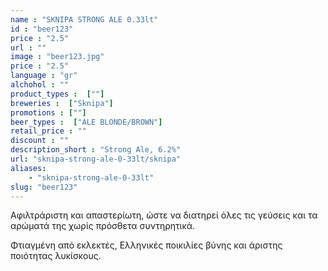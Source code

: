 ```yaml
---
name : "SKNIPA STRONG ALE 0.33lt"
id : "beer123"
price : "2.5"
url : ""
image : "beer123.jpg"
price : "2.5"
language : "gr"
alchohol : ""
product_types :  [""]
breweries :  ["Sknipa"]
promotions : [""]
beer_types :  ["ALE BLONDE/BROWN"]
retail_price : ""
discount : ""
description_short : "Strong Ale, 6.2%"
url: "sknipa-strong-ale-0-33lt/sknipa"
aliases: 
    - "sknipa-strong-ale-0-33lt"
slug: "beer123"
---
```


Αφιλτράριστη και απαστερίωτη, ώστε να διατηρεί όλες τις γεύσεις και τα αρώματά της χωρίς πρόσθετα συντηρητικά.

Φτιαγμένη από εκλεκτές, Ελληνικές ποικιλίες βύνης και άριστης ποιότητας λυκίσκους.